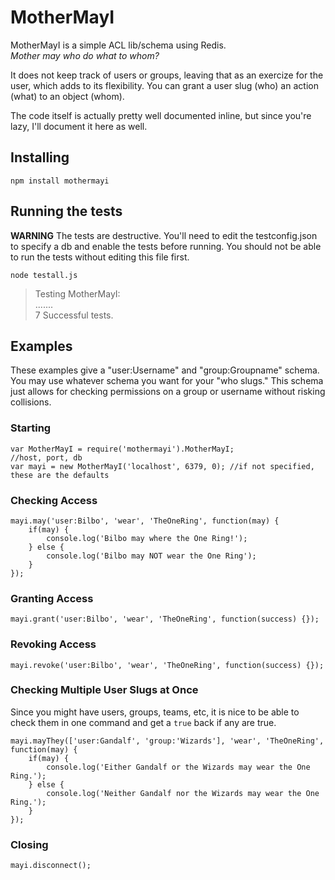 # MotherMayI #

MotherMayI is a simple ACL lib/schema using Redis.  
_Mother may who do what to whom?_

It does not keep track of users or groups, leaving that as an exercize for the user, which adds to its flexibility.
You can grant a user slug (who) an action (what) to an object (whom).

The code itself is actually pretty well documented inline, but since you're lazy, I'll document it here as well.

## Installing

    npm install mothermayi

## Running the tests

**WARNING** The tests are destructive. You'll need to edit the testconfig.json to specify a db and enable the tests before running. You should not be able to run the tests without editing this file first.

    node testall.js

> Testing MotherMayI:  
> .......  
> 7 Successful tests.  

## Examples ##

These examples give a "user:Username" and "group:Groupname" schema. You may use whatever schema you want for your "who slugs." This schema just allows for checking permissions on a group or username without risking collisions.

### Starting

    var MotherMayI = require('mothermayi').MotherMayI;
    //host, port, db
    var mayi = new MotherMayI('localhost', 6379, 0); //if not specified, these are the defaults

### Checking Access

    mayi.may('user:Bilbo', 'wear', 'TheOneRing', function(may) {
        if(may) {
            console.log('Bilbo may where the One Ring!');
        } else {
            console.log('Bilbo may NOT wear the One Ring');
        }
    });

### Granting Access

    mayi.grant('user:Bilbo', 'wear', 'TheOneRing', function(success) {});

### Revoking Access
    
    mayi.revoke('user:Bilbo', 'wear', 'TheOneRing', function(success) {});

### Checking Multiple User Slugs at Once

Since you might have users, groups, teams, etc, it is nice to be able to check them in one command and get a `true` back if any are true.

    mayi.mayThey(['user:Gandalf', 'group:'Wizards'], 'wear', 'TheOneRing', function(may) {
        if(may) {
            console.log('Either Gandalf or the Wizards may wear the One Ring.');
        } else {
            console.log('Neither Gandalf nor the Wizards may wear the One Ring.');
        }
    });

### Closing

    mayi.disconnect();
    
